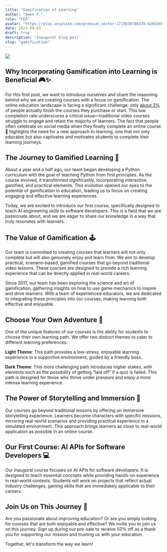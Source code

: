 ```yaml
---
title: "Gamification of Learning"
author: "Gwen F."
role: "CEO"
avatar: "https://plus.unsplash.com/premium_vector-1718630786470-6265deb1ea90?q=80&w=3560&auto=format&fit=crop&ixlib=rb-4.0.3&ixid=M3wxMjA3fDB8MHxwaG90by1wYWdlfHx8fGVufDB8fHx8fA%3D%3D"
date: 2024-09-03
draft: true
description: 'Inaugural blog post'
slug: "gamification"
---
```


![](gamification.jpg)

## Why Incorporating Gamification into Learning is Beneficial 🎮✨

For this first post, we want to introduce ourselves and share the reasoning behind why we are creating courses with a focus on gamification. The online education landscape is facing a significant challenge: only [about 3%](https://www.insidehighered.com/digital-learning/article/2019/01/16/study-offers-data-show-moocs-didnt-achieve-their-goals) of people actually finish the courses they purchase or start. This low completion rate underscores a critical issue—traditional video courses struggle to engage and retain the majority of learners. The fact that people often celebrate on social media when they finally complete an online course 🎉 highlights the need for a new approach to learning, one that not only educates but also captivates and motivates students to complete their learning journeys.

## The Journey to Gamified Learning 🚀

About a year and a half ago, our team began developing a Python curriculum with the goal of teaching Python from first principles. As the course evolved, it transformed significantly, incorporating interactive, gamified, and practical elements. This evolution opened our eyes to the potential of gamification in education, leading us to focus on creating engaging and effective learning experiences.

Today, we are excited to introduce our first course, specifically designed to teach AI engineering skills to software developers. This is a field that we are passionate about, and we are eager to share our knowledge in a way that truly resonates with learners.

## The Value of Gamification 🕹️

Our team is committed to creating courses that learners will not only complete but will also genuinely enjoy and learn from. We aim to develop practical, scenario-based, gamified courses that go beyond traditional video lessons. These courses are designed to provide a rich learning experience that can be directly applied in real-world careers.

Since 2017, our team has been exploring the science and art of gamification, gathering insights on how to use game mechanics to inspire and drive learners. With a team of experienced educators, we are dedicated to integrating these principles into our courses, making learning both effective and enjoyable.

## Choose Your Own Adventure 🎯

One of the unique features of our courses is the ability for students to choose their own learning path. We offer two distinct themes to cater to different learning preferences:

**Light Theme**: This path provides a low-stress, enjoyable learning experience in a supportive environment, guided by a friendly boss.

**Dark Theme**: This more challenging path introduces higher stakes, with elements such as the possibility of getting “laid off” if a quiz is failed. This path is designed for those who thrive under pressure and enjoy a more intense learning experience.

## The Power of Storytelling and Immersion 🎥

Our courses go beyond traditional lessons by offering an immersive storytelling experience. Learners become characters with specific missions, mirroring real-world scenarios and providing practical experience in a simulated environment. This approach brings learners as close to real-world application as possible in an online course.

## Our First Course: AI APIs for Software Developers 💻

Our inaugural course focuses on AI APIs for software developers. It is designed to teach essential concepts while providing hands-on experience in real-world contexts. Students will work on projects that reflect actual industry challenges, gaining skills that are immediately applicable to their careers.

## Join Us on This Journey 🌟

Are you passionate about improving education? Or are you simply looking for courses that are both enjoyable and effective? We invite you to join us on this journey. Sign up during our pre-sale to receive 50% off as a thank you for supporting our mission and trusting us with your education.

Together, let's transform the way we learn!
